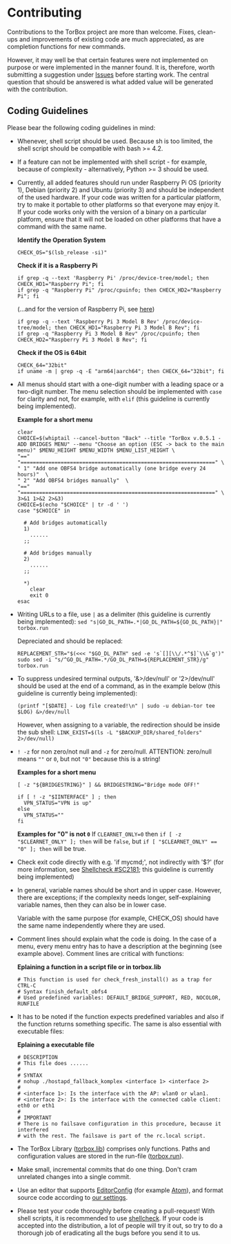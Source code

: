# Contributing

Contributions to the TorBox project are more than welcome. Fixes, clean-ups and improvements of existing code are much appreciated, as are completion functions for new commands.

However, it may well be that certain features were not implemented on purpose or were implemented in the manner found. It is, therefore, worth submitting a suggestion under [Issues](https://github.com/radio24/TorBox/issues) before starting work. The central question that should be answered is what added value will be generated with the contribution.

## Coding Guidelines
Please bear the following coding guidelines in mind:
- Whenever, shell script should be used. Because sh is too limited, the shell script should be compatible with bash >= 4.2.

- If a feature can not be implemented with shell script - for example, because of complexity - alternatively, Python >= 3 should be used.

- Currently, all added features should run under Raspberry Pi OS (priority 1), Debian (priority 2) and Ubuntu (priority 3) and should be independent of the used hardware. If your code was written for a particular platform, try to make it portable to other platforms so that everyone may enjoy it. If your code works only with the version of a binary on a particular platform, ensure that it will not be loaded on other platforms that have a command with the same name.

  **Identify the Operation System**
  ```shell
  CHECK_OS="$(lsb_release -si)"
  ```

  **Check if it is a Raspberry Pi**
  ```shell
  if grep -q --text 'Raspberry Pi' /proc/device-tree/model; then CHECK_HD1="Raspberry Pi"; fi
  if grep -q "Raspberry Pi" /proc/cpuinfo; then CHECK_HD2="Raspberry Pi"; fi
  ```

  (...and for the version of Raspberry Pi, see [here](https://gist.github.com/jperkin/c37a574379ef71e339361954be96be12))
  ```shell
  if grep -q --text 'Raspberry Pi 3 Model B Rev' /proc/device-tree/model; then CHECK_HD1="Raspberry Pi 3 Model B Rev"; fi
  if grep -q "Raspberry Pi 3 Model B Rev" /proc/cpuinfo; then CHECK_HD2="Raspberry Pi 3 Model B Rev"; fi
  ```

  **Check if the OS is 64bit**
  ```shell
  CHECK_64="32bit"
  if uname -m | grep -q -E "arm64|aarch64"; then CHECK_64="32bit"; fi
  ```

- All menus should start with a one-digit number with a leading space or a two-digit number. The menu selection should be implemented with `case` for clarity and not, for example, with `elif` (this guideline is currently being implemented).

  **Example for a short menu**
  ```shell
  clear
  CHOICE=$(whiptail --cancel-button "Back" --title "TorBox v.0.5.1 - ADD BRIDGES MENU" --menu "Choose an option (ESC -> back to the main menu)" $MENU_HEIGHT $MENU_WIDTH $MENU_LIST_HEIGHT \
  "==" "===============================================================" \
  " 1" "Add one OBFS4 bridge automatically (one bridge every 24 hours)"  \
  " 2" "Add OBFS4 bridges manually"  \
  "==" "===============================================================" \
  3>&1 1>&2 2>&3)
  CHOICE=$(echo "$CHOICE" | tr -d ' ')
  case "$CHOICE" in

    # Add bridges automatically
    1)
      ......
    ;;

    # Add bridges manually
    2)
      ......
    ;;

    *)
      clear
      exit 0
  esac
  ```

- Writing URLs to a file, use `|` as a delimiter (this guideline is currently being implemented):
  `sed "s|GO_DL_PATH=.*|GO_DL_PATH=${GO_DL_PATH}|" torbox.run`

  Depreciated and should be replaced:
  ```shell
  REPLACEMENT_STR="$(<<< "$GO_DL_PATH" sed -e 's`[][\\/.*^$]`\\&`g')"
  sudo sed -i "s/^GO_DL_PATH=.*/GO_DL_PATH=${REPLACEMENT_STR}/g" torbox.run
  ```

- To suppress undesired terminal outputs, '&>/dev/null' or '2>/dev/null' should be used at the end of a command, as in the example below (this guideline is currently being implemented):

  ```shell
  (printf "[$DATE] - Log file created!\n" | sudo -u debian-tor tee $LOG) &>/dev/null
  ```

	However, when assigning to a variable, the redirection should be inside the sub shell:
	`LINK_EXIST=$(ls -L "$BACKUP_DIR/shared_folders" 2>/dev/null)`

- `! -z` for non zero/not null and `-z` for zero/null. ATTENTION: zero/null means `""` or `0`, but not `"0"` because this is a string!

  **Examples for a short menu**
  ```shell
  [ -z "${BRIDGESTRING}" ] && BRIDGESTRING="Bridge mode OFF!"

  if [ ! -z "$IINTERFACE" ] ; then
    VPN_STATUS="VPN is up"
  else
    VPN_STATUS=""
  fi
  ```

  **Examples for "0" is not `0`**
  If `CLEARNET_ONLY=0` then `if [ -z "$CLEARNET_ONLY" ]; then` will be `false`, but `if [ "$CLEARNET_ONLY" == "0" ]; then` will be true.


- Check exit code directly with e.g. 'if mycmd;', not indirectly with '$?' (for more information, see [Shellcheck #SC2181](https://github.com/koalaman/shellcheck/wiki/SC2181); this guideline is currently being implemented)

- In general, variable names should be short and in upper case. However, there are exceptions; if the complexity needs longer, self-explaining variable names, then they can also be in lower case.

  Variable with the same purpose (for example, CHECK_OS) should have the same name independently where they are used.

- Comment lines should explain what the code is doing. In the case of a menu, every menu entry has to have a description at the beginning (see example above). Comment lines are critical with functions:

  **Eplaining a function in a script file or in torbox.lib**
  ```shell
  # This function is used for check_fresh_install() as a trap for CTRL-C
  # Syntax finish_default_obfs4
  # Used predefined variables: DEFAULT_BRIDGE_SUPPORT, RED, NOCOLOR, RUNFILE
  ```

- It has to be noted if the function expects predefined variables and also if the function returns something specific. The same is also essential with executable files:

  **Eplaining a executable file**
  ```shell
  # DESCRIPTION
  # This file does ......
  #
  # SYNTAX
  # nohup ./hostapd_fallback_komplex <interface 1> <interface 2>
  #
  # <interface 1>: Is the interface with the AP: wlan0 or wlan1.
  # <interface 2>: Is the interface with the connected cable client: eth0 or eth1
  #
  # IMPORTANT
  # There is no failsave configuration in this procedure, because it interfered
  # with the rest. The failsave is part of the rc.local script.
  ```

- The TorBox Library ([torbox.lib](https://github.com/radio24/TorBox/blob/master/lib/torbox.lib)) comprises only functions. Paths and configuration values are stored in the run-file ([torbox.run](https://github.com/radio24/TorBox/blob/master/run/torbox.run)).

- Make small, incremental commits that do one thing. Don't cram unrelated changes into a single commit.

- Use an editor that supports [EditorConfig](https://editorconfig.org/) (for example [Atom](https://atom.io)), and format source code according to [our settings](https://editorconfig.org/).

- Please test your code thoroughly before creating a pull-request! With shell scripts, it is recommended to use [shellcheck](https://github.com/koalaman/shellcheck). If your code is accepted into the distribution, a lot of people will try it out, so try to do a thorough job of eradicating all the bugs before you send it to us.
